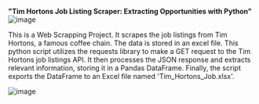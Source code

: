
**"Tim Hortons Job Listing Scraper: Extracting Opportunities with Python"**
![image](https://github.com/DG0110/Tim-Hortons-Job-Listings-Web-Scraping-/assets/112652526/f9d3827c-9452-493a-a0e5-e8e9b04a53e8)


This is a Web Scrapping Project. It scrapes the job listings from Tim Hortons, a famous coffee chain. The data is stored in an excel file. This python script utilizes the requests library to make a GET request to the Tim Hortons job listings API. It then processes the JSON response and extracts relevant information, storing it in a Pandas DataFrame. Finally, the script exports the DataFrame to an Excel file named 'Tim_Hortons_Job.xlsx'.

![image](https://github.com/DG0110/Web_scrapping_project/assets/112652526/ab93546e-b3e6-4492-83da-84ccbae5178b)

